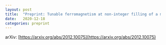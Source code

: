 ```yaml
---
layout: post
title:  "Preprint: Tunable ferromagnetism at non-integer filling of a moiré superlattice"
date:   2020-12-18
categories: preprint
---
```


arXiv: [https://arxiv.org/abs/2012.10075](https://arxiv.org/abs/2012.10075)